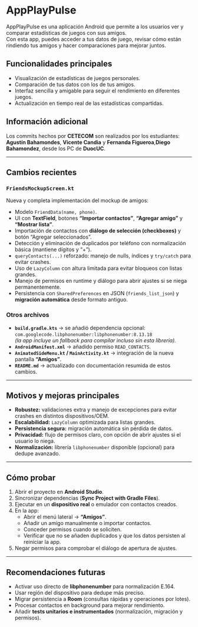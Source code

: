 # AppPlayPulse

AppPlayPulse es una aplicación Android que permite a los usuarios ver y comparar estadísticas de juegos con sus amigos.  
Con esta app, puedes acceder a tus datos de juego, revisar cómo están rindiendo tus amigos y hacer comparaciones para mejorar juntos.

## Funcionalidades principales

- Visualización de estadísticas de juegos personales.  
- Comparación de tus datos con los de tus amigos.  
- Interfaz sencilla y amigable para seguir el rendimiento en diferentes juegos.  
- Actualización en tiempo real de las estadísticas compartidas.  

## Información adicional

Los commits hechos por **CETECOM** son realizados por los estudiantes:  
**Agustín Bahamondes**, **Vicente Candia** y **Fernanda Figueroa**,**Diego Bahamondez**, desde los PC de **DuocUC**.

---

## Cambios recientes

### `FriendsMockupScreen.kt`
Nueva y completa implementación del mockup de amigos:
- Modelo `FriendData(name, phone)`.  
- UI con **TextField**, botones **“Importar contactos”**, **“Agregar amigo”** y **“Mostrar lista”**.  
- Importación de contactos con **diálogo de selección (checkboxes)** y botón “Agregar seleccionados”.  
- Detección y eliminación de duplicados por teléfono con normalización básica (mantiene dígitos y “+”).  
- `queryContacts(...)` reforzado: manejo de nulls, índices y `try/catch` para evitar crashes.  
- Uso de `LazyColumn` con altura limitada para evitar bloqueos con listas grandes.  
- Manejo de permisos en runtime y diálogo para abrir ajustes si se niega permanentemente.  
- Persistencia con `SharedPreferences` en JSON (`friends_list_json`) y **migración automática** desde formato antiguo.

### Otros archivos
- **`build.gradle.kts`** → se añadió dependencia opcional:  
  `com.googlecode.libphonenumber:libphonenumber:8.13.18`  
  *(la app incluye un fallback para compilar incluso sin esta librería).*  
- **`AndroidManifest.xml`** → añadido permiso `READ_CONTACTS`.  
- **`AnimatedSideMenu.kt` / `MainActivity.kt`** → integración de la nueva pantalla **“Amigos”**.  
- **`README.md`** → actualizado con documentación resumida de estos cambios.

---

## Motivos y mejoras principales

- **Robustez:** validaciones extra y manejo de excepciones para evitar crashes en distintos dispositivos/OEM.  
- **Escalabilidad:** `LazyColumn` optimizada para listas grandes.  
- **Persistencia segura:** migración automática sin pérdida de datos.  
- **Privacidad:** flujo de permisos claro, con opción de abrir ajustes si el usuario lo niega.  
- **Normalización:** librería `libphonenumber` disponible (opcional) para dedupe avanzado.  

---

## Cómo probar

1. Abrir el proyecto en **Android Studio**.  
2. Sincronizar dependencias (**Sync Project with Gradle Files**).  
3. Ejecutar en un **dispositivo real** o emulador con contactos creados.  
4. En la app:
   - Abrir el menú lateral → **“Amigos”**.  
   - Añadir un amigo manualmente o importar contactos.  
   - Conceder permisos cuando se soliciten.  
   - Verificar que no se añaden duplicados y que los datos persisten al reiniciar la app.  
5. Negar permisos para comprobar el diálogo de apertura de ajustes.  

---

## Recomendaciones futuras

- Activar uso directo de **libphonenumber** para normalización E.164.  
- Usar región del dispositivo para dedupe más preciso.  
- Migrar persistencia a **Room** (consultas rápidas y operaciones por lotes).  
- Procesar contactos en background para mejorar rendimiento.  
- Añadir **tests unitarios e instrumentados** (normalización, migración y permisos).  
